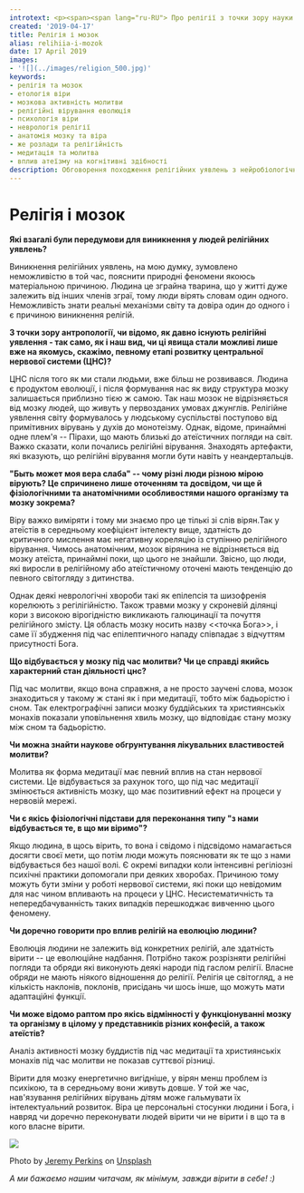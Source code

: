 ```yaml
---
introtext: <p><span><span lang="ru-RU"> Про релігії з точки зору науки ми поспілкувалися із нейрофізіологом <strong>к. б. н. Дмитро Ісаєвим</strong>, який вже протягом багатьох років детально досліджує особливості функціонування найзагадковішого органу, що “дає нам можливість вважати, що ми думаємо” :). Існує чимало упереджень про вплив релігії на мозок людини. Чи справді це має місце?</span></span></p>
created: '2019-04-17'
title: Релігія і мозок
alias: relihiia-i-mozok
date: 17 April 2019
images:
- '![](../images/religion_500.jpg)'
keywords:
- релігія та мозок
- етологія віри
- мозкова активність молитви
- релігійні вірування еволюція
- психологія віри
- неврологія релігії
- анатомія мозку та віра
- же розлади та релігійність
- медитація та молитва
- вплив атеїзму на когнітивні здібності
description: Обговорення походження релігійних уявлень з нейробіологічного та еволюційного погляду, зв’язок між мозком, молитвою та сприйняттям віри, та вплив релгії на психіку й розвиток.
---
```


# Релігія і мозок

**Які взагалі були передумови для виникнення у людей релігійних уявлень?**

Виникнення релігійних уявлень, на мою думку, зумовлено неможливістю в той час, пояснити природні феномени якоюсь матеріальною причиною. Людина це зграйна тварина, що у житті дуже залежить від інших членів зграї, тому люди вірять словам один одного. Неможливість знати реальні механізми світу та довіра один до одного і є причиною виникнення релігій.

**З точки зору антропології, чи відомо, як давно існують релігійні уявлення - так само, як і наш вид, чи ці явища стали можливі лише вже на якомусь, скажімо, певному етапі розвитку центральної нервової системи (ЦНС)?**

ЦНС після того як ми стали людьми, вже більш не розвивався. Людина є продуктом еволюції, і після формування нас як виду структура мозку залишається приблизно тією ж самою. Так наш мозок не відрізняється від мозку людей, що живуть у первозданих умовах джунглів. Релігійне уявлення світу формувалось у людському суспільстві поступово від примітивних вірувань у духів до монотеізму. Однак, відоме, принаймні одне плем'я -- Пірахи, що мають близькі до атеїстичних погляди на світ. Важко сказати, коли почались релігійні вірування. Знаходять артефакти, які вказують, що релігійні вірування могли бути навіть у неандертальців.

**"Быть может моя вера слаба" -- чому різні люди різною мірою вірують? Це спричинено лише оточенням та досвідом, чи ще й фізіологічними та анатомічними особливостями нашого організму та мозку зокрема?**

Віру важко виміряти і тому ми знаємо про це тількі зі слів вірян.Так у атеїстів в середньому коефіцієнт інтелекту вище, здатність до критичного мислення має негативну кореляцію із ступінню релігійного вірування. Чимось анатомічним, мозок вірянина не відрізняється від мозку атеїста, принаймні поки, що цього не знайшли. Звісно, що люди, які виросли в релігійному або атеїстичному оточені мають тенденцію до певного світогляду з дитинства.

Однак деякі неврологічні хвороби такі як епілепсія та шизофренія корелюють з регілігійністю. Також травми мозку у скроневій ділянці кори з високою вірогідністю викликають галюцинації та почуття релігійного змісту. Ця область мозку носить назву \<\<точка Бога\>\>, і саме її збудження під час епілептичного нападу співпадає з відчуттям присутності Бога.

**Що відбувається у мозку під час молитви? Чи це справді якийсь характерний стан діяльності цнс?**

Під час молитви, якщо вона справжня, а не просто заучені слова, мозок знаходиться у такому ж стані як і при медитації, тобто між бадьорістю і сном. Так електрографічні записи мозку буддійських та християнськіх монахів показали уповільнення хвиль мозку, що відповідає стану мозку між сном та бадьорістю.

**Чи можна знайти наукове обгрунтування лікувальних властивостей молитви?**

Молитва як форма медитації має певний вплив на стан нервової системи. Це відбувається за рахунок того, що під час медитації змінюється активність мозку, що має позитивний ефект на процеси у нервовій мережі.

**Чи є якісь фізіологічні підстави для переконання типу "з нами відбувається те, в що ми віримо"?**

Якщо людина, в щось вірить, то вона і свідомо і підсвідомо намагається досягти своєї мети, що потім люди можуть пояснювати як те що з нами відбувається без нашої волі. Є окремі випадки коли інтенсивні регіліозні психічні практики допомогали при деяких хворобах. Причиною тому можуть бути зміни у роботі нервової системи, які поки що невідомим для нас чином впливають на процеси у ЦНС. Несистематичність та непередбачуванність таких випадків перешкоджає вивченню цього феномену.

**Чи доречно говорити про вплив релігій на еволюцію людини?**

Еволюція людини не залежить від конкретних релігій, але здатність вірити -- це еволюційне надбання. Потрібно також розрізняти релігійні погляди та обряди які виконують деякі народи під гаслом релігії. Власне обряди не мають ніякого відношення до релігії. Релігія це світогляд, а не кількість наклонів, поклонів, присідань чи шось інше, що можуть мати адаптаційні функції.

**Чи може відомо раптом про якісь відмінності у функціонуванні мозку та організму в цілому у представників різних конфесій, а також атеїстів?**

Аналіз активності мозку буддистів під час медитації та християнськіх монахів під час молитви не показав суттєвої різниці.

Вірити для мозку енергетично вигідніше, у вірян менш проблем із психікою, та в середньому вони живуть довше. У той же час, нав'язування релігійних вірувань дітям може гальмувати їх інтелектуальний розвиток. Віра це персональні стосунки людини і Бога, і навряд чи доречно переконувати людей вірити чи не вірити і в що та в кого власне вірити.

![](../images/religion_500.jpg)

Photo by [Jeremy Perkins](https://unsplash.com/photos/7FOSJVtUtac?utm_source=unsplash&utm_medium=referral&utm_content=creditCopyText) on [Unsplash](https://unsplash.com/search/photos/people-pray?utm_source=unsplash&utm_medium=referral&utm_content=creditCopyText)

*А ми бажаємо нашим читачам, як мінімум, завжди вірити в себе! :)*
